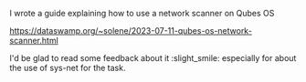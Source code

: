 I wrote a guide explaining how to use a network scanner on Qubes OS

https://dataswamp.org/~solene/2023-07-11-qubes-os-network-scanner.html

I'd be glad to read some feedback about it :slight_smile: especially for about the use of sys-net for the task.